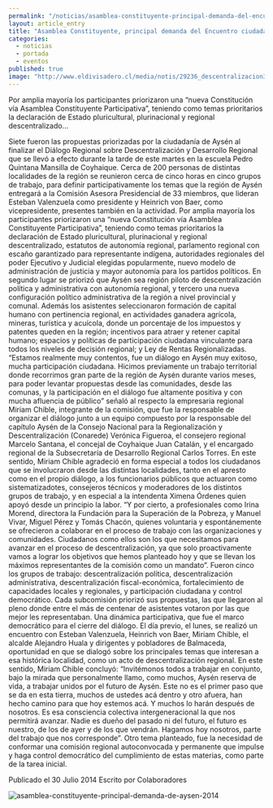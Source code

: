 ```yaml
---
permalink: "/noticias/asamblea-constituyente-principal-demanda-del-encuentro-ciudadano-de-aysen.html"
layout: article_entry
title: "Asamblea Constituyente, principal demanda del Encuentro ciudadano de Aysén."
categories: 
  - noticias
  - portada
  - eventos
published: true
image: "http://www.eldivisadero.cl/media/notis/29236_descentralizacion3.jpg"
---
```

Por amplia mayoría los participantes priorizaron una “nueva Constitución vía Asamblea Constituyente Participativa”, teniendo como temas prioritarios la declaración de Estado pluricultural, plurinacional y regional descentralizado...

Siete fueron las propuestas priorizadas por la ciudadanía de Aysén al finalizar el Diálogo Regional sobre Descentralización y Desarrollo Regional que se llevó a efecto durante la tarde de este martes en la escuela Pedro Quintana Mansilla de Coyhaique. Cerca de 200 personas de distintas localidades de la región se reunieron cerca de cinco horas en cinco grupos de trabajo, para definir participativamente los temas que la región de Aysén entregará a la Comisión Asesora Presidencial de 33 miembros, que lideran Esteban Valenzuela como presidente y Heinrich von Baer, como vicepresidente, presentes también en la actividad.
Por amplia mayoría los participantes priorizaron una “nueva Constitución vía Asamblea Constituyente Participativa”, teniendo como temas prioritarios la declaración de Estado pluricultural, plurinacional y regional descentralizado, estatutos de autonomía regional, parlamento regional con escaño garantizado para representante indígena, autoridades regionales del poder Ejecutivo y Judicial elegidas popularmente, nuevo modelo de administración de justicia y mayor autonomía para los partidos políticos.
En segundo lugar se priorizó que Aysén sea región piloto de descentralización política y administrativa con autonomía regional, y tercero una nueva configuración político administrativa de la región a nivel provincial y comunal.
Además los asistentes seleccionaron formación de capital humano con pertinencia regional, en actividades ganadera agrícola, mineras, turística y acuícola, donde un porcentaje de los impuestos y patentes queden en la región; incentivos para atraer y retener capital humano; espacios y políticas de participación ciudadana vinculante para todos los niveles de decisión regional; y Ley de Rentas Regionalizadas.
“Estamos realmente muy contentos, fue un diálogo en Aysén muy exitoso, mucha participación ciudadana. Hicimos previamente un trabajo territorial donde recorrimos gran parte de la región de Aysén durante varios meses, para poder levantar propuestas desde las comunidades, desde las comunas, y la participación en el diálogo fue altamente positiva y con mucha afluencia de público” señaló al respecto la empresaria regional Miriam Chible, integrante de la comisión, que fue la responsable de organizar el diálogo junto a un equipo compuesto por la responsable del capítulo Aysén de la Consejo Nacional para la Regionalización y Descentralización (Conarede) Verónica Figueroa, el consejero regional Marcelo Santana, el concejal de Coyhaique Juan Catalán, y el encargado regional de la Subsecretaría de Desarrollo Regional Carlos Torres.
En este sentido, Miriam Chible agradeció en forma especial a todos los ciudadanos que se involucraron desde las distintas localidades, tanto en el apresto como en el propio diálogo, a los funcionarios públicos que actuaron como sistematizadotes, consejeros técnicos y moderadores de los distintos grupos de trabajo, y en especial a la intendenta Ximena Órdenes quien apoyó desde un principio la labor. “Y por cierto, a profesionales como Irina Morend, directora la Fundación para la Superación de la Pobreza, y Manuel Vivar, Miguel Pérez y Tomás Chacón, quienes voluntaria y espontánemente se ofrecieron a colaborar en el proceso de trabajo con las organizaciones y comunidades. Ciudadanos como ellos son los que necesitamos para avanzar en el proceso de descentralización, ya que solo proactivamente vamos a lograr los objetivos que hemos planteado hoy y que se llevan los máximos representantes de la comisión como un mandato”.
Fueron cinco los grupos de trabajo: descentralización política, descentralización administrativa, descentralización fiscal-económica, fortalecimiento de capacidades locales y regionales, y participación ciudadana y control democrático. Cada subcomisión priorizó sus propuestas, las que llegaron al pleno donde entre el más de centenar de asistentes votaron por las que mejor les representaban. Una dinámica participativa, que fue el marco democrático para el cierre del diálogo.
El día previo, el lunes, se realizó un encuentro con Esteban Valenzuela, Heinrich von Baer, Miriam Chible, el alcalde Alejandro Huala y dirigentes y pobladores de Balmaceda, oportunidad en que se dialogó sobre los principales temas que interesan a esa histórica localidad, como un acto de descentralización regional.
En este sentido, Miriam Chible concluyó: “Invitémonos todos a trabajar en conjunto, bajo la mirada que personalmente llamo, como muchos, Aysén reserva de vida, a trabajar unidos por el futuro de Aysén. Este no es el primer paso que se da en esta tierra, muchos de ustedes acá dentro y otro afuera, han hecho camino para que hoy estemos acá. Y muchos lo harán después de nosotros. Es esa consciencia colectiva intergeneracional la que nos permitirá avanzar. Nadie es dueño del pasado ni del futuro, el futuro es nuestro, de los de ayer y de los que vendrán. Hagamos hoy nosotros, parte del trabajo que nos corresponde”.
Otro tema planteado, fue la necesidad de conformar una comisión regional autoconvocada y permanente que impulse y haga control democrático del cumplimiento de estas materias, como parte de la tarea inicial.

Publicado el 30 Julio 2014
Escrito por Colaboradores

<img src="http://www.eldivisadero.cl/media/notis/29236_descentralizacion3.jpg" title="asamblea-constituyente-principal-demanda-de-aysen-2014" class="img-responsive">

